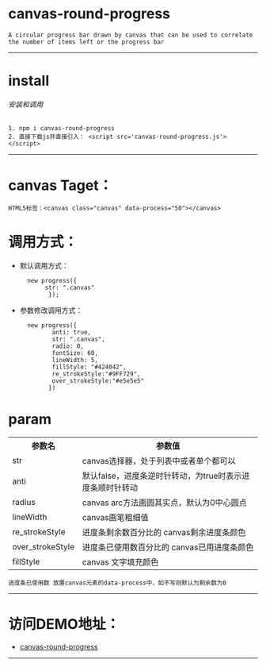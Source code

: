 # canvas-round-progress

	A circular progress bar drawn by canvas that can be used to correlate the number of items left or the progress bar
 ***

# install

###### 安装和调用
	1. npm i canvas-round-progress
 	2. 直接下载js并直接引入： <script src='canvas-round-progress.js'></script>
 ___



 # canvas Taget：

	HTML5标签：<canvas class="canvas" data-process="50"></canvas>

 # 调用方式：                                                            <br/>
 * 默认调用方式：  <br/>

		 new progress({
              str: ".canvas"
               });
 * 参数修改调用方式：

   		 new progress({
                anti: true,
                str: ".canvas",
                radio: 0,
                fontSize: 60,
                lineWidth: 5,
                fillStyle: "#424042",
                re_strokeStyle:"#9FF729",
                over_strokeStyle:"#e5e5e5"
               })
# param

<table >
            <tbody>
                <tr>
                    <th>参数名</th>
                    <th>参数值</th>
                </tr>
                <tr>
                    <td>str</td>
                    <td>canvas选择器，处于列表中或者单个都可以</td>
                </tr>
                <tr>
                    <td>anti</td>
                    <td>默认false，进度条逆时针转动，为true时表示进度条顺时针转动</td>
                </tr>
                <tr>
                    <td>radius</td>
                    <td>canvas arc方法画圆其实点，默认为0中心圆点</td>
                </tr>
                <tr>
                    <td>lineWidth</td>
                    <td>canvas画笔粗细值</td>
                </tr>
                <tr>
                    <td>re_strokeStyle</td>
                    <td>进度条剩余数百分比的 canvas剩余进度条颜色</td>
                </tr>
                <tr>
                    <td>over_strokeStyle</td>
                    <td>进度条已使用数百分比的 canvas已用进度条颜色</td>
                </tr>
                <tr>
                    <td>fillStyle</td>
                    <td>canvas 文字填充颜色</td>
                </tr>
            </tbody>
        </table>


 	进度条已使用数 放置canvas元素的data-process中，如不写则默认为剩余数为0
___

# 访问DEMO地址：
* <a href="https://leehf.github.io/canvas-round-progress/" >canvas-round-progress </a>
___

